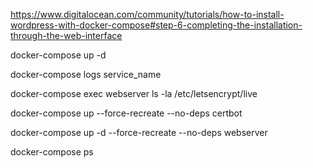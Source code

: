  https://www.digitalocean.com/community/tutorials/how-to-install-wordpress-with-docker-compose#step-6-completing-the-installation-through-the-web-interface

 docker-compose up -d
 
 docker-compose logs service_name

 docker-compose exec webserver ls -la /etc/letsencrypt/live

 docker-compose up --force-recreate --no-deps certbot

 docker-compose up -d --force-recreate --no-deps webserver

 docker-compose ps